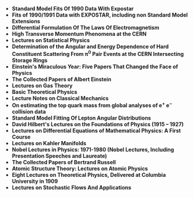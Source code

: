 <ul>

                             

 <li><b><a target="_blank" href="https://github.com/manjunath5496/Lecture-notes-and-papers-on-physics-and-astronomy/blob/master/lap(1).pdf" style="text-decoration:none;">Standard Model Fits Of 1990 Data With Expostar</a></b></li>

 <li><b><a target="_blank" href="https://github.com/manjunath5496/Lecture-notes-and-papers-on-physics-and-astronomy/blob/master/lap(2).pdf" style="text-decoration:none;">Fits of 1990/1991 Data with EXPOSTAR, including non Standard Model Extensions</a></b></li>

<li><b><a target="_blank" href="https://github.com/manjunath5496/Lecture-notes-and-papers-on-physics-and-astronomy/blob/master/lap(3).pdf" style="text-decoration:none;">Differential Formulation Of The Laws Of Electromagnetism</a></b></li>
 <li><b><a target="_blank" href="https://github.com/manjunath5496/Lecture-notes-and-papers-on-physics-and-astronomy/blob/master/lap(4).pdf" style="text-decoration:none;">High Transverse Momentum Phenomena at the CERN </a></b></li>                              
<li><b><a target="_blank" href="https://github.com/manjunath5496/Lecture-notes-and-papers-on-physics-and-astronomy/blob/master/lap(5).pdf" style="text-decoration:none;">Lectures on Statistical Physics</a></b></li>
<li><b><a target="_blank" href="https://github.com/manjunath5496/Lecture-notes-and-papers-on-physics-and-astronomy/blob/master/lap(6).pdf" style="text-decoration:none;">Determination of the Angular and Energy Dependence of Hard Constituent Scattering From π<sup>0</sup> Pair Events at the CERN Intersecting Storage Rings</a></b></li>
 <li><b><a target="_blank" href="https://github.com/manjunath5496/Lecture-notes-and-papers-on-physics-and-astronomy/blob/master/lap(7).pdf" style="text-decoration:none;">Einstein's Miraculous Year: Five Papers That Changed the Face of Physics</a></b></li>

 <li><b><a target="_blank" href="https://github.com/manjunath5496/Lecture-notes-and-papers-on-physics-and-astronomy/blob/master/lap(8).pdf" style="text-decoration:none;"> The Collected Papers of Albert Einstein</a></b></li>
   <li><b><a target="_blank" href="https://github.com/manjunath5496/Lecture-notes-and-papers-on-physics-and-astronomy/blob/master/lap(9).pdf" style="text-decoration:none;">Lectures on Gas Theory</a></b></li>
  
   
 <li><b><a target="_blank" href="https://github.com/manjunath5496/Lecture-notes-and-papers-on-physics-and-astronomy/blob/master/lap(10).pdf" style="text-decoration:none;">Basic Theoretical Physics</a></b></li>                              
<li><b><a target="_blank" href="https://github.com/manjunath5496/Lecture-notes-and-papers-on-physics-and-astronomy/blob/master/lap(11).pdf" style="text-decoration:none;">Lecture Notes on Classical Mechanics</a></b></li>
<li><b><a target="_blank" href="https://github.com/manjunath5496/Lecture-notes-and-papers-on-physics-and-astronomy/blob/master/lap(12).pdf" style="text-decoration:none;">On estimating the top quark mass from global analyses of e<sup>&plus;</sup> e<sup>&minus;</sup> collision data</a></b></li>
<li><b><a target="_blank" href="https://github.com/manjunath5496/Lecture-notes-and-papers-on-physics-and-astronomy/blob/master/lap(13).pdf" style="text-decoration:none;">Standard Model Fitting Of Lepton Angular Distributions</a></b></li>
<li><b><a target="_blank" href="https://github.com/manjunath5496/Lecture-notes-and-papers-on-physics-and-astronomy/blob/master/lap(14).pdf" style="text-decoration:none;">David Hilbert's Lectures on the Foundations of Physics (1915 – 1927)</a></b></li>

<li><b><a target="_blank" href="https://github.com/manjunath5496/Lecture-notes-and-papers-on-physics-and-astronomy/blob/master/lap(15).pdf" style="text-decoration:none;">Lectures on Differential Equations of Mathematical Physics: A First Course </a></b></li>

<li><b><a target="_blank" href="https://github.com/manjunath5496/Lecture-notes-and-papers-on-physics-and-astronomy/blob/master/lap(16).pdf" style="text-decoration:none;">Lectures on Kahler Manifolds</a></b></li>
<li><b><a target="_blank" href="https://github.com/manjunath5496/Lecture-notes-and-papers-on-physics-and-astronomy/blob/master/lap(17).pdf" style="text-decoration:none;">Nobel Lectures in Physics: 1971-1980 (Nobel Lectures, Including Presentation Speeches and Laureate)</a></b></li>

<li><b><a target="_blank" href="https://github.com/manjunath5496/Lecture-notes-and-papers-on-physics-and-astronomy/blob/master/lap(18).pdf" style="text-decoration:none;">The Collected Papers of Bertrand Russell </a></b></li>

<li><b><a target="_blank" href="https://github.com/manjunath5496/Lecture-notes-and-papers-on-physics-and-astronomy/blob/master/lap(19).pdf" style="text-decoration:none;">Atomic Structure Theory: Lectures on Atomic Physics</a></b></li>
<li><b><a target="_blank" href="https://github.com/manjunath5496/Lecture-notes-and-papers-on-physics-and-astronomy/blob/master/lap(20).pdf" style="text-decoration:none;">Eight Lectures on Theoretical Physics, Delivered at Columbia University in 1909</a></b></li>

<li><b><a target="_blank" href="https://github.com/manjunath5496/Lecture-notes-and-papers-on-physics-and-astronomy/blob/master/lap(21).pdf" style="text-decoration:none;">Lectures on Stochastic Flows And Applications</a></b></li>








 </ul>

